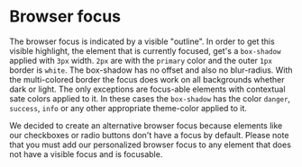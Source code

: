 # Browser focus

The browser focus is indicated by a visible "outline". In order to get this visible highlight, the element that is currently focused, get's a `box-shadow` applied with `3px` width. `2px` are with the `primary` color and the outer `1px` border is `white`. The box-shadow has no offset and also no blur-radius. With the multi-colored border the focus does work on all backgrounds whether dark or light.
The only exceptions are focus-able elements with contextual sate colors applied to it. In these cases the `box-shadow` has the color `danger`, `success`, `info` or any other appropriate theme-color applied to it.

We decided to create an alternative browser focus because elements like our checkboxes or radio buttons don't have a focus by default.
Please note that you must add our personalized browser focus to any element that does not have a visible focus and is focusable.
